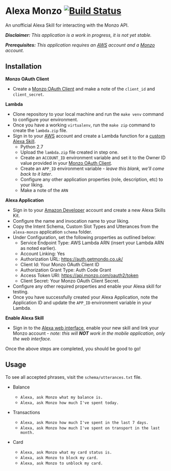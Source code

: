 # Alexa Monzo [![Build Status](https://travis-ci.org/danbondd/alexa-monzo.svg?branch=master)](https://travis-ci.org/danbondd/alexa-monzo)

An unofficial Alexa Skill for interacting with the Monzo API.

_**Disclaimer:** This application is a work in progress, it is not yet stable._

_**Prerequisites:** This application requires an [AWS](http://aws.amazon.com) account and a [Monzo](https://monzo.com) account._

## Installation

**Monzo OAuth Client**

- Create a [Monzo OAuth Client](https://developers.getmondo.co.uk/apps/home) and make a note of the `client_id` and `client_secret`.

**Lambda**
- Clone repository to your local machine and run the `make venv` command to configure your environment.
- Once you have a working `virtualenv`, run the `make zip` command to create the `lambda.zip` file.
- Sign in to your [AWS](https://aws.amazon.com) account and create a Lambda function for a [custom Alexa Skill](https://developer.amazon.com/public/solutions/alexa/alexa-skills-kit/docs/developing-an-alexa-skill-as-a-lambda-function).
    - Python 2.7
    - Upload the `lambda.zip` file created in step one.
    - Create an `ACCOUNT_ID` environment variable and set it to the Owner ID value provided in your [Monzo OAuth Client](https://developers.getmondo.co.uk/apps/home).
    - Create an `APP_ID` environment variable - _leave this blank, we'll come back to it later_.
    - Configure any other application properties (role, description, etc) to your liking.
    - Make a note of the `ARN`

**Alexa Application**

- Sign in to your [Amazon Developer](https://developer.amazon.com/) account and create a new Alexa Skills Kit.
- Configure the name and invocation name to your liking.
- Copy the Intent Schema, Custom Slot Types and Utterances from the `alexa-monzo` application `schema` folder.
- Under Configuration, set the following properties as outlined below:
    - Service Endpoint Type: AWS Lambda ARN (insert your Lambda ARN as noted earlier).
    - Account Linking: Yes
    - Authorization URL: https://auth.getmondo.co.uk/
    - Client Id: Your Monzo OAuth Client ID
    - Authorization Grant Type: Auth Code Grant
    - Access Token URI: https://api.monzo.com/oauth2/token
    - Client Secret: Your Monzo OAuth Client Secret.
- Configure any other required properties and enable your Alexa skill for testing.
- Once you have successfully created your Alexa Application, note the Application ID and update the `APP_ID` environment variable in your Lambda.

**Enable Alexa Skill**

- Sign in to the [Alexa web interface](http://alexa.amazon.co.uk/), enable your new skill and link your Monzo account - _note: this will **NOT** work in the mobile application, only the web interface._
 
Once the above steps are completed, you should be good to go!

## Usage

To see all accepted phrases, visit the `schema/utterances.txt` file.

- Balance
    - `Alexa, ask Monzo what my balance is.`
    - `Alexa, ask Monzo how much I've spent today.`

- Transactions
    - `Alexa, ask Monzo how much I've spent in the last 7 days.`
    - `Alexa, ask Monzo how much I've spent on transport in the last month.`

- Card
    - `Alexa, ask Monzo what my card status is.`
    - `Alexa, ask Monzo to block my card.`
    - `Alexa, ask Monzo to unblock my card.`
